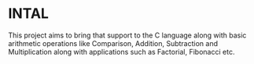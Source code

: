 # INTAL
This project aims to bring that support to the C language along with basic arithmetic operations like Comparison, Addition, Subtraction and Multiplication along with applications such as Factorial, Fibonacci etc.
